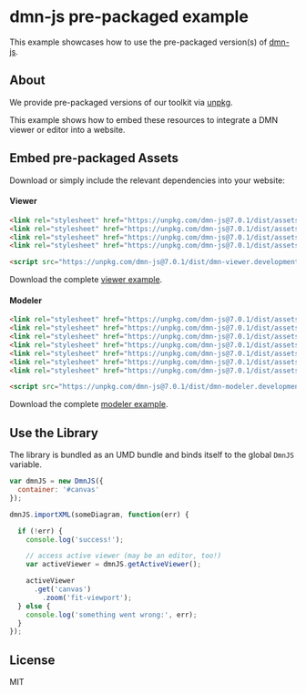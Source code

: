# dmn-js pre-packaged example

This example showcases how to use the pre-packaged version(s) of [dmn-js](https://github.com/bpmn-io/dmn-js).


## About

We provide pre-packaged versions of our toolkit via [unpkg](https://unpkg.com/dmn-js/dist/).

This example shows how to embed these resources to integrate a DMN viewer or editor
into a website.


## Embed pre-packaged Assets

Download or simply include the relevant dependencies into your website:

#### Viewer

```html
<link rel="stylesheet" href="https://unpkg.com/dmn-js@7.0.1/dist/assets/dmn-js-drd.css">
<link rel="stylesheet" href="https://unpkg.com/dmn-js@7.0.1/dist/assets/dmn-js-decision-table.css">
<link rel="stylesheet" href="https://unpkg.com/dmn-js@7.0.1/dist/assets/dmn-js-literal-expression.css">
<link rel="stylesheet" href="https://unpkg.com/dmn-js@7.0.1/dist/assets/dmn-font/css/dmn.css">

<script src="https://unpkg.com/dmn-js@7.0.1/dist/dmn-viewer.development.js"></script>
```

Download the complete [viewer example](https://rawgit.com/bpmn-io/dmn-js-examples/master/starter/viewer.html).

#### Modeler

```html
<link rel="stylesheet" href="https://unpkg.com/dmn-js@7.0.1/dist/assets/diagram-js.css">
<link rel="stylesheet" href="https://unpkg.com/dmn-js@7.0.1/dist/assets/dmn-js-shared.css">
<link rel="stylesheet" href="https://unpkg.com/dmn-js@7.0.1/dist/assets/dmn-js-drd.css">
<link rel="stylesheet" href="https://unpkg.com/dmn-js@7.0.1/dist/assets/dmn-js-decision-table.css">
<link rel="stylesheet" href="https://unpkg.com/dmn-js@7.0.1/dist/assets/dmn-js-decision-table-controls.css">
<link rel="stylesheet" href="https://unpkg.com/dmn-js@7.0.1/dist/assets/dmn-js-literal-expression.css">
<link rel="stylesheet" href="https://unpkg.com/dmn-js@7.0.1/dist/assets/dmn-font/css/dmn.css">

<script src="https://unpkg.com/dmn-js@7.0.1/dist/dmn-modeler.development.js"></script>
```

Download the complete [modeler example](https://rawgit.com/bpmn-io/dmn-js-examples/master/starter/modeler.html).


## Use the Library

The library is bundled as an UMD bundle and binds itself to the global `DmnJS`
variable.

```javascript
var dmnJS = new DmnJS({
  container: '#canvas'
});

dmnJS.importXML(someDiagram, function(err) {

  if (!err) {
    console.log('success!');

    // access active viewer (may be an editor, too!)
    var activeViewer = dmnJS.getActiveViewer();

    activeViewer
      .get('canvas')
        .zoom('fit-viewport');
  } else {
    console.log('something went wrong:', err);
  }
});
```

## License

MIT
